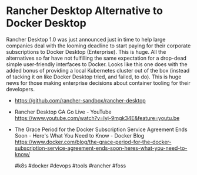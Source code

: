 # Rancher Desktop Alternative to Docker Desktop

Rancher Desktop 1.0 was just announced just in time to help large
companies deal with the looming deadline to start paying for their
corporate subscriptions to Docker Desktop (Enterprise). This is huge.
All the alternatives so far have not fulfilling the same expectation for
a drop-dead simple user-friendly interfaces to Docker. Looks like this
one does with the added bonus of providing a local Kubernetes cluster
out of the box (instead of tacking it on like Docker Desktop tried, and
failed, to do). This is huge news for those making enterprise decisions
about container tooling for their developers.

* <https://github.com/rancher-sandbox/rancher-desktop>

* Rancher Desktop GA Go Live - YouTube  
  <https://www.youtube.com/watch?v=Iyj-9mgk34E&feature=youtu.be>

* The Grace Period for the Docker Subscription Service Agreement Ends Soon - Here\'s What You Need to Know - Docker Blog  
  <https://www.docker.com/blog/the-grace-period-for-the-docker-subscription-service-agreement-ends-soon-heres-what-you-need-to-know/>

    #k8s #docker #devops #tools #rancher #foss
